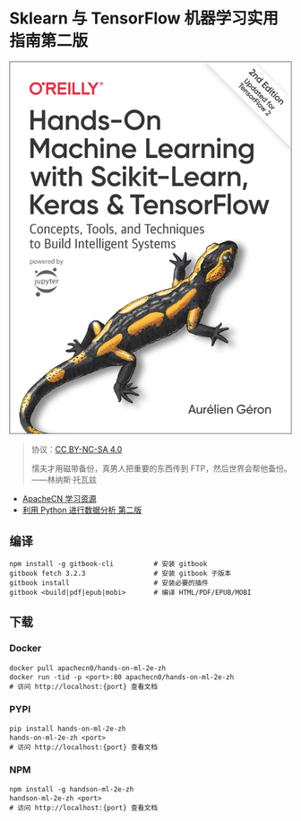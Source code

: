 # Sklearn 与 TensorFlow 机器学习实用指南第二版

![](cover.jpg)

> 协议：[CC BY-NC-SA 4.0](http://creativecommons.org/licenses/by-nc-sa/4.0/)
> 
> 懦夫才用磁带备份，真男人把重要的东西传到 FTP，然后世界会帮他备份。——林纳斯·托瓦兹

* [ApacheCN 学习资源](http://www.apachecn.org/)
* [利用 Python 进行数据分析 第二版](https://github.com/apachecn/pyda-2e-zh)

## 编译

```
npm install -g gitbook-cli          # 安装 gitbook
gitbook fetch 3.2.3                 # 安装 gitbook 子版本
gitbook install                     # 安装必要的插件
gitbook <build|pdf|epub|mobi>       # 编译 HTML/PDF/EPUB/MOBI
```


## 下载

### Docker

```
docker pull apachecn0/hands-on-ml-2e-zh
docker run -tid -p <port>:80 apachecn0/hands-on-ml-2e-zh
# 访问 http://localhost:{port} 查看文档
```

### PYPI

```
pip install hands-on-ml-2e-zh
hands-on-ml-2e-zh <port>
# 访问 http://localhost:{port} 查看文档
```

### NPM

```
npm install -g handson-ml-2e-zh
handson-ml-2e-zh <port>
# 访问 http://localhost:{port} 查看文档
```
